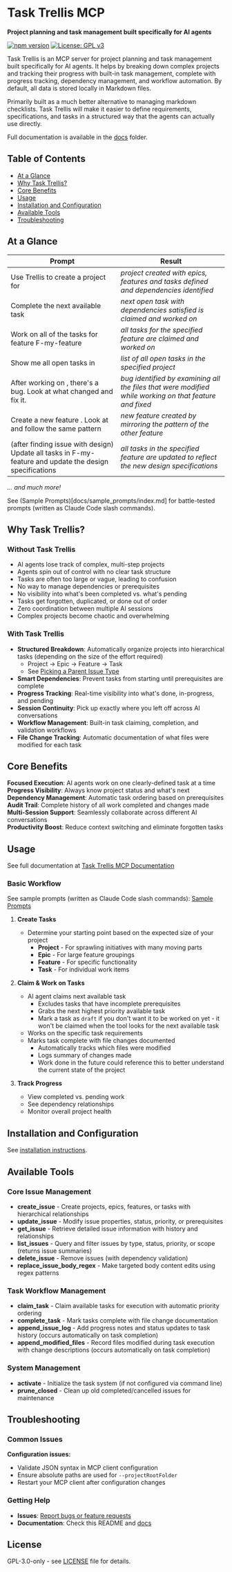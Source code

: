 # Task Trellis MCP

**Project planning and task management built specifically for AI agents**

[![npm version](https://badge.fury.io/js/%40langadventurellc%2Ftask-trellis-mcp.svg)](https://www.npmjs.com/package/@langadventurellc/task-trellis-mcp)
[![License: GPL v3](https://img.shields.io/badge/License-GPLv3-blue.svg)](https://www.gnu.org/licenses/gpl-3.0)

Task Trellis is an MCP server for project planning and task management built specifically for AI agents. It helps by breaking down complex projects and tracking their progress with built-in task management, complete with progress tracking, dependency management, and workflow automation. By default, all data is stored locally in Markdown files.

Primarily built as a much better alternative to managing markdown checklists. Task Trellis will make it easier to define requirements, specifications, and tasks in a structured way that the agents can actually use directly.

Full documentation is available in the [docs](docs/index.md) folder.

## Table of Contents

- [At a Glance](#at-a-glance)
- [Why Task Trellis?](#why-task-trellis)
- [Core Benefits](#core-benefits)
- [Usage](#usage)
- [Installation and Configuration](#installation-and-configuration)
- [Available Tools](#available-tools)
- [Troubleshooting](#troubleshooting)

## At a Glance

| Prompt                                                                                                  | Result                                                                                                 |
| ------------------------------------------------------------------------------------------------------- | ------------------------------------------------------------------------------------------------------ |
| Use Trellis to create a project for <my project details>                                                | _project created with epics, features and tasks defined and dependencies identified_                   |
| Complete the next available task                                                                        | _next open task with dependencies satisfied is claimed and worked on_                                  |
| Work on all of the tasks for feature F-my-feature                                                       | _all tasks for the specified feature are claimed and worked on_                                        |
| Show me all open tasks in <my project>                                                                  | _list of all open tasks in the specified project_                                                      |
| After working on <feature>, there's a bug. Look at what changed and fix it.                             | _bug identified by examining all the files that were modified while working on that feature and fixed_ |
| Create a new feature <feature details>. Look at <other feature> and follow the same pattern             | _new feature created by mirroring the pattern of the other feature_                                    |
| (after finding issue with design) Update all tasks in F-my-feature and update the design specifications | _all tasks in the specified feature are updated to reflect the new design specifications_              |

_... and much more!_

See (Sample Prompts)[docs/sample_prompts/index.md] for battle-tested prompts (written as Claude Code slash commands).

## Why Task Trellis?

### Without Task Trellis

- AI agents lose track of complex, multi-step projects
- Agents spin out of control with no clear task structure
- Tasks are often too large or vague, leading to confusion
- No way to manage dependencies or prerequisites
- No visibility into what's been completed vs. what's pending
- Tasks get forgotten, duplicated, or done out of order
- Zero coordination between multiple AI sessions
- Complex projects become chaotic and overwhelming

### With Task Trellis

- **Structured Breakdown**: Automatically organize projects into hierarchical tasks (depending on the size of the effort required)
  - Project → Epic → Feature → Task
  - See [Picking a Parent Issue Type](docs/issues.md#picking-a-parent-issue-type)
- **Smart Dependencies**: Prevent tasks from starting until prerequisites are complete
- **Progress Tracking**: Real-time visibility into what's done, in-progress, and pending
- **Session Continuity**: Pick up exactly where you left off across AI conversations
- **Workflow Management**: Built-in task claiming, completion, and validation workflows
- **File Change Tracking**: Automatic documentation of what files were modified for each task

## Core Benefits

**Focused Execution**: AI agents work on one clearly-defined task at a time  
**Progress Visibility**: Always know project status and what's next  
**Dependency Management**: Automatic task ordering based on prerequisites  
**Audit Trail**: Complete history of all work completed and changes made  
**Multi-Session Support**: Seamlessly collaborate across different AI conversations  
**Productivity Boost**: Reduce context switching and eliminate forgotten tasks

## Usage

See full documentation at [Task Trellis MCP Documentation](docs/index.md)

### Basic Workflow

See sample prompts (written as Claude Code slash commands): [Sample Prompts](docs/sample_prompts/index.md)

1. **Create Tasks**
   - Determine your starting point based on the expected size of your project
     - **Project** - For sprawling initiatives with many moving parts
     - **Epic** - For large feature groupings
     - **Feature** - For specific functionality
     - **Task** - For individual work items

2. **Claim & Work on Tasks**
   - AI agent claims next available task
     - Excludes tasks that have incomplete prerequisites
     - Grabs the next highest priority available task
     - Mark a task as `draft` if you don't want it to be worked on yet - it won't be claimed when the tool looks for the next available task
   - Works on the specific task requirements
   - Marks task complete with file changes documented
     - Automatically tracks which files were modified
     - Logs summary of changes made
     - Work done in the future could reference this to better understand the current state of the project

3. **Track Progress**
   - View completed vs. pending work
   - See dependency relationships
   - Monitor overall project health

## Installation and Configuration

See [installation instructions](docs/installation.md).

## Available Tools

### Core Issue Management

- **create_issue** - Create projects, epics, features, or tasks with hierarchical relationships
- **update_issue** - Modify issue properties, status, priority, or prerequisites
- **get_issue** - Retrieve detailed issue information with history and relationships
- **list_issues** - Query and filter issues by type, status, priority, or scope (returns issue summaries)
- **delete_issue** - Remove issues (with dependency validation)
- **replace_issue_body_regex** - Make targeted body content edits using regex patterns

### Task Workflow Management

- **claim_task** - Claim available tasks for execution with automatic priority ordering
- **complete_task** - Mark tasks complete with file change documentation
- **append_issue_log** - Add progress notes and status updates to task history (occurs automatically on task completion)
- **append_modified_files** - Record files modified during task execution with change descriptions (occurs automatically on task completion)

### System Management

- **activate** - Initialize the task system (if not configured via command line)
- **prune_closed** - Clean up old completed/cancelled issues for maintenance

## Troubleshooting

### Common Issues

**Configuration issues:**

- Validate JSON syntax in MCP client configuration
- Ensure absolute paths are used for `--projectRootFolder`
- Restart your MCP client after configuration changes

### Getting Help

- **Issues**: [Report bugs or feature requests](https://github.com/langadventurellc/task-trellis-mcp/issues)
- **Documentation**: Check this README and [docs](docs/index.md)

## License

GPL-3.0-only - see [LICENSE](LICENSE) file for details.
